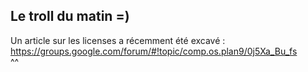 ## Le troll du matin =)



Un article sur les licenses a récemment été excavé :  
<https://groups.google.com/forum/#!topic/comp.os.plan9/0j5Xa_Bu_fs>  
^^



